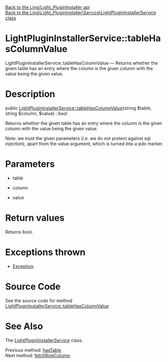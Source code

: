 [Back to the Ling/Light_PluginInstaller api](https://github.com/lingtalfi/Light_PluginInstaller/blob/master/doc/api/Ling/Light_PluginInstaller.md)<br>
[Back to the Ling\Light_PluginInstaller\Service\LightPluginInstallerService class](https://github.com/lingtalfi/Light_PluginInstaller/blob/master/doc/api/Ling/Light_PluginInstaller/Service/LightPluginInstallerService.md)


LightPluginInstallerService::tableHasColumnValue
================



LightPluginInstallerService::tableHasColumnValue — Returns whether the given table has an entry where the column is the given column with the value being the given value.




Description
================


public [LightPluginInstallerService::tableHasColumnValue](https://github.com/lingtalfi/Light_PluginInstaller/blob/master/doc/api/Ling/Light_PluginInstaller/Service/LightPluginInstallerService/tableHasColumnValue.md)(string $table, string $column, $value) : bool




Returns whether the given table has an entry where the column is the given column with the value being the given value.

Note: we trust the given parameters (i.e. we do not protect against sql injection), apart from the value argument,
which is turned into a pdo marker.




Parameters
================


- table

    

- column

    

- value

    


Return values
================

Returns bool.


Exceptions thrown
================

- [Exception](http://php.net/manual/en/class.exception.php).&nbsp;







Source Code
===========
See the source code for method [LightPluginInstallerService::tableHasColumnValue](https://github.com/lingtalfi/Light_PluginInstaller/blob/master/Service/LightPluginInstallerService.php#L459-L472)


See Also
================

The [LightPluginInstallerService](https://github.com/lingtalfi/Light_PluginInstaller/blob/master/doc/api/Ling/Light_PluginInstaller/Service/LightPluginInstallerService.md) class.

Previous method: [hasTable](https://github.com/lingtalfi/Light_PluginInstaller/blob/master/doc/api/Ling/Light_PluginInstaller/Service/LightPluginInstallerService/hasTable.md)<br>Next method: [fetchRowColumn](https://github.com/lingtalfi/Light_PluginInstaller/blob/master/doc/api/Ling/Light_PluginInstaller/Service/LightPluginInstallerService/fetchRowColumn.md)<br>

